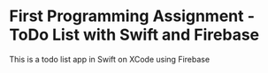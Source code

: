 # First Programming Assignment - ToDo List with Swift and Firebase

This is a todo list app in Swift on XCode using Firebase
